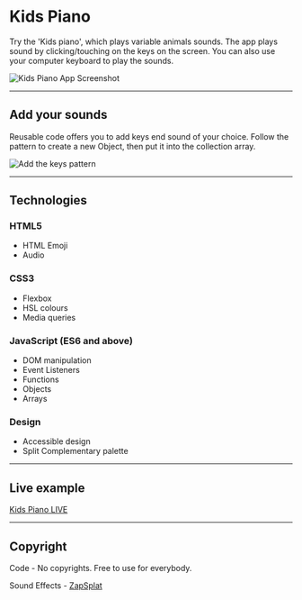 # Kids Piano

Try the 'Kids piano', which plays variable animals sounds. The app plays sound by clicking/touching on the keys on the screen. You can also use your computer keyboard to play the sounds.

![Kids Piano App Screenshot](https://small-projects.s3.eu-west-2.amazonaws.com/animals_sounds_piano/capture.jpg)

---

## Add your sounds

Reusable code offers you to add keys end sound of your choice. Follow the pattern to create a new Object, then put it into the collection array.

![Add the keys pattern](https://small-projects.s3.eu-west-2.amazonaws.com/animals_sounds_piano/capture-2.jpg)

---

## Technologies

### HTML5

* HTML Emoji
* Audio

### CSS3

* Flexbox
* HSL colours
* Media queries

### JavaScript (ES6 and above)

* DOM manipulation
* Event Listeners
* Functions
* Objects
* Arrays

### Design

* Accessible design
* Split Complementary palette

---

## Live example

[Kids Piano LIVE](https://small-projects.s3.eu-west-2.amazonaws.com/animals_sounds_piano/index.html)

---

## Copyright

Code - No copyrights. Free to use for everybody.

Sound Effects - [ZapSplat](https://www.zapsplat.com/)
